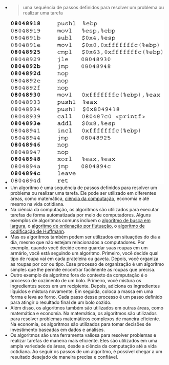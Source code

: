---
---

- > uma sequência de passos definidos para resolver um problema ou realizar uma tarefa
- ![Assembly-instructions-of-an-x86-example-optimizing-frequently-executed-pieces-of-code.svg](../assets/Assembly-instructions-of-an-x86-example-optimizing-frequently-executed-pieces-of-code_1671983017602_0.svg)
- Um algoritmo é uma sequência de passos definidos para resolver um problema ou realizar uma tarefa. Ele pode ser utilizado em diferentes áreas, como matemática, [ciência da computação]([[computador]]), economia e até mesmo na vida cotidiana.
- Na ciência da computação, os algoritmos são utilizados para executar tarefas de forma automatizada por meio de computadores. Alguns exemplos de algoritmos comuns incluem o [algoritmo de busca em largura](https://pt.wikipedia.org/wiki/Busca_em_largura), o [algoritmo de ordenação por flutuação](https://pt.wikipedia.org/wiki/Bubble_sort), o [algoritmo de codificação de Huffmann](https://pt.wikipedia.org/wiki/Codifica%C3%A7%C3%A3o_de_Huffman).
- Mas os algoritmos também podem ser utilizados em situações do dia a dia, mesmo que não estejam relacionados a computadores. Por exemplo, quando você decide como guardar suas roupas em um armário, você está seguindo um algoritmo. Primeiro, você decide qual tipo de roupa vai em cada prateleira ou gaveta. Depois, você organiza as roupas por cor ou tipo. Esse processo de organização é um algoritmo simples que lhe permite encontrar facilmente as roupas que precisa.
- Outro exemplo de algoritmo fora do contexto da computação é o processo de cozimento de um bolo. Primeiro, você mistura os ingredientes secos em um recipiente. Depois, adiciona os ingredientes líquidos e mistura novamente. Em seguida, coloca a massa em uma forma e leva ao forno. Cada passo desse processo é um passo definido para atingir o resultado final de um bolo cozido.
- Além disso, os algoritmos também são utilizados em outras áreas, como matemática e economia. Na matemática, os algoritmos são utilizados para resolver problemas matemáticos complexos de maneira eficiente. Na economia, os algoritmos são utilizados para tomar decisões de investimento baseadas em dados e análises.
- Os algoritmos são uma ferramenta valiosa para resolver problemas e realizar tarefas de maneira mais eficiente. Eles são utilizados em uma ampla variedade de áreas, desde a ciência da computação até a vida cotidiana. Ao seguir os passos de um algoritmo, é possível chegar a um resultado desejado de maneira precisa e confiável.